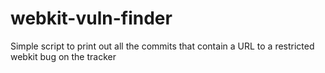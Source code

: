 # webkit-vuln-finder
Simple script to print out all the commits that contain a URL to a restricted webkit bug on the tracker
